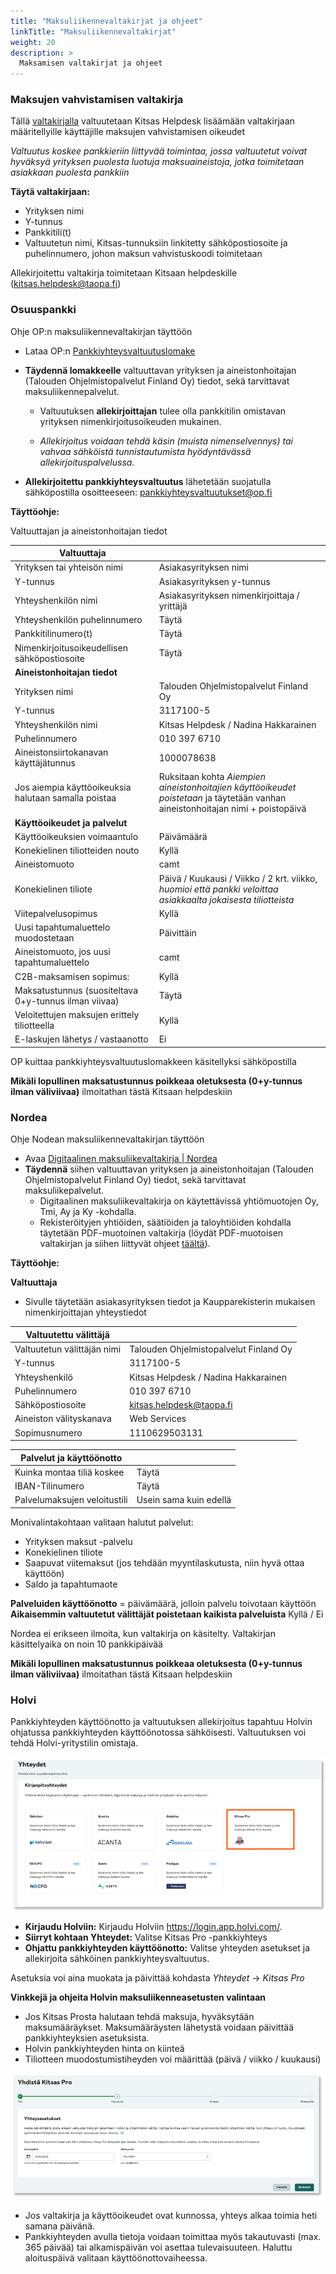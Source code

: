 ```yaml
---
title: "Maksuliikennevaltakirjat ja ohjeet"
linkTitle: "Maksuliikennevaltakirjat"
weight: 20
description: >
  Maksamisen valtakirjat ja ohjeet
---
```


### Maksujen vahvistamisen valtakirja


Tällä [valtakirjalla](/files/Kitsas_pro_maksujen_vahvistamisen_valtakirja.docx) valtuutetaan Kitsas Helpdesk lisäämään valtakirjaan määritellyille käyttäjille maksujen vahvistamisen oikeudet 

_Valtuutus koskee pankkieriin liittyvää toimintaa, jossa valtuutetut voivat hyväksyä yrityksen puolesta luotuja maksuaineistoja, jotka toimitetaan asiakkaan puolesta pankkiin_

**Täytä valtakirjaan:** 
* Yrityksen nimi
* Y-tunnus
* Pankkitili(t)
* Valtuutetun nimi, Kitsas-tunnuksiin linkitetty sähköpostiosoite ja puhelinnumero, johon maksun vahvistuskoodi toimitetaan

Allekirjoitettu valtakirja toimitetaan Kitsaan helpdeskille (kitsas.helpdesk@taopa.fi)

### Osuuspankki

Ohje OP:n maksuliikennevaltakirjan täyttöön

* Lataa OP:n [Pankkiyhteysvaltuutuslomake](https://www.op.fi/documents/20556/33463797/Pankkiyhteysvaltuutuslomake/c2e6ad3d-dd00-8540-7120-cb8c9b66ffaf) 
* **Täydennä lomakkeelle** valtuuttavan yrityksen ja aineistonhoitajan (Talouden Ohjelmistopalvelut Finland Oy) tiedot, sekä tarvittavat maksuliikennepalvelut.

    * Valtuutuksen **allekirjoittajan** tulee olla pankkitilin omistavan yrityksen nimenkirjoitusoikeuden mukainen. 

    * _Allekirjoitus voidaan tehdä käsin (muista nimenselvennys) tai vahvaa sähköistä tunnistautumista hyödyntävässä allekirjoituspalvelussa._

* **Allekirjoitettu pankkiyhteysvaltuutus** lähetetään suojatulla sähköpostilla osoitteeseen: pankkiyhteysvaltuutukset@op.fi 


**Täyttöohje:**  


Valtuuttajan ja aineistonhoitajan tiedot

|**Valtuuttaja**||
|--|--|
|Yrityksen tai yhteisön nimi|Asiakasyrityksen nimi| 
|Y-tunnus|Asiakasyrityksen y-tunnus| 
|Yhteyshenkilön nimi|Asiakasyrityksen nimenkirjoittaja / yrittäjä| 
|Yhteyshenkilön puhelinnumero|Täytä| 
|Pankkitilinumero(t) |Täytä|
|Nimenkirjoitusoikeudellisen sähköpostiosoite|Täytä|
|**Aineistonhoitajan tiedot**|| 
|Yrityksen nimi|Talouden Ohjelmistopalvelut Finland Oy|
|Y-tunnus|3117100-5| 
|Yhteyshenkilön nimi|Kitsas Helpdesk / Nadina Hakkarainen| 
|Puhelinnumero|010 397 6710|
|Aineistonsiirtokanavan käyttäjätunnus|1000078638| 
|Jos aiempia käyttöoikeuksia halutaan samalla poistaa|Ruksitaan kohta _Aiempien aineistonhoitajien käyttöoikeudet poistetaan_ ja täytetään vanhan aineistonhoitajan nimi + poistopäivä| 
|**Käyttöoikeudet ja palvelut**| 
|Käyttöoikeuksien voimaantulo|Päivämäärä|
|Konekielinen tiliotteiden nouto|Kyllä| 
|Aineistomuoto|camt|
|Konekielinen tiliote|Päivä / Kuukausi / Viikko / 2 krt. viikko, _huomioi että pankki veloittaa asiakkaalta jokaisesta tiliotteista_| 
|Viitepalvelusopimus|Kyllä|
|Uusi tapahtumaluettelo muodostetaan|Päivittäin|
|Aineistomuoto, jos uusi tapahtumaluettelo|camt|
|C2B-maksamisen sopimus:|Kyllä|
|Maksatustunnus (suositeltava 0+y-tunnus ilman viivaa)|Täytä|  |Nippuveloitus käytössä|Kyllä|
|Veloitettujen maksujen erittely tiliotteella|Kyllä|
|E-laskujen lähetys / vastaanotto|Ei|

OP kuittaa pankkiyhteysvaltuutuslomakkeen käsitellyksi sähköpostilla 

**Mikäli lopullinen maksatustunnus poikkeaa oletuksesta (0+y-tunnus ilman väliviivaa)** ilmoitathan tästä Kitsaan helpdeskiin 


### Nordea

Ohje Nodean maksuliikennevaltakirjan täyttöön


* Avaa [Digitaalinen maksuliikevaltakirja | Nordea](https://www.nordea.fi/yritysasiakkaat/palvelumme/verkko-mobiilipalvelut/maksuliikevaltakirja.html) 
* **Täydennä** siihen valtuuttavan yrityksen ja aineistonhoitajan (Talouden Ohjelmistopalvelut Finland Oy) tiedot, sekä tarvittavat maksuliikepalvelut. 
    * Digitaalinen maksuliikevaltakirja on käytettävissä yhtiömuotojen Oy, Tmi, Ay ja Ky -kohdalla. 
    * Rekisteröityjen yhtiöiden, säätiöiden ja taloyhtiöiden kohdalla täytetään PDF-muotoinen valtakirja (löydät PDF-muotoisen valtakirjan ja siihen liittyvät ohjeet [täältä](https://www.nordea.fi/yritysasiakkaat/palvelumme/verkko-mobiilipalvelut/valtakirja.html)). 

**Täyttöohje:**

**Valtuuttaja** 
* Sivulle täytetään asiakasyrityksen tiedot ja Kaupparekisterin mukaisen 
nimenkirjoittajan yhteystiedot 

|Valtuutettu välittäjä|| 
|--|--|
|Valtuutetun välittäjän nimi|Talouden Ohjelmistopalvelut Finland Oy|
|Y-tunnus|3117100-5| 
|Yhteyshenkilö|Kitsas Helpdesk / Nadina Hakkarainen| 
|Puhelinnumero|010 397 6710|
|Sähköpostiosoite|kitsas.helpdesk@taopa.fi|
|Aineiston välityskanava|Web Services|
|Sopimusnumero|1110629503131| 

|Palvelut ja käyttöönotto||
|--|--|
|Kuinka montaa tiliä koskee|Täytä|
|IBAN-Tilinumero|Täytä|
|Palvelumaksujen veloitustili|Usein sama kuin edellä|

Monivalintakohtaan valitaan halutut palvelut:

* Yrityksen maksut -palvelu 
* Konekielinen tiliote
* Saapuvat viitemaksut (jos tehdään myyntilaskutusta, niin hyvä ottaa käyttöön) 
* Saldo ja tapahtumaote 


**Palveluiden käyttöönotto** = päivämäärä, jolloin palvelu toivotaan käyttöön  
**Aikaisemmin valtuutetut välittäjät poistetaan kaikista palveluista** Kyllä / Ei


Nordea ei erikseen ilmoita, kun valtakirja on käsitelty. Valtakirjan käsittelyaika on noin 10 pankkipäivää  

**Mikäli lopullinen maksatustunnus poikkeaa oletuksesta (0+y-tunnus ilman väliviivaa)** ilmoitathan tästä Kitsaan helpdeskiin 

### Holvi

Pankkiyhteyden käyttöönotto ja valtuutuksen allekirjoitus tapahtuu Holvin ohjatussa pankkiyhteyden käyttöönotossa sähköisesti. Valtuutuksen voi tehdä Holvi-yritystilin omistaja.

![](/img/fi/lisaosa/maksut/maksutpankit1.png)

* **Kirjaudu Holviin:** Kirjaudu Holviin https://login.app.holvi.com/. 
* **Siirryt kohtaan Yhteydet:** Valitse Kitsas Pro -pankkiyhteys 
* **Ohjattu pankkiyhteyden käyttöönotto:** Valitse yhteyden asetukset ja allekirjoita sähköinen pankkiyhteysvaltuutus. 

Asetuksia voi aina muokata ja päivittää kohdasta _Yhteydet_ → _Kitsas Pro_ 

  
**Vinkkejä ja ohjeita Holvin maksuliikenneasetusten valintaan**  

* Jos Kitsas Prosta halutaan tehdä maksuja, hyväksytään maksumääräykset. Maksumääräysten lähetystä voidaan päivittää pankkiyhteyksien asetuksista.   
* Holvin pankkiyhteyden hinta on kiinteä
* Tiliotteen muodostumistiheyden voi määrittää (päivä / viikko / kuukausi)

![](/img/fi/lisaosa/maksut/maksutpankit2.png)

* Jos valtakirja ja käyttöoikeudet ovat kunnossa, yhteys alkaa toimia heti samana päivänä.  
* Pankkiyhteyden avulla tietoja voidaan toimittaa myös takautuvasti (max. 365 päivää) tai alkamispäivän voi asettaa tulevaisuuteen. Haluttu aloituspäivä valitaan käyttöönottovaiheessa.